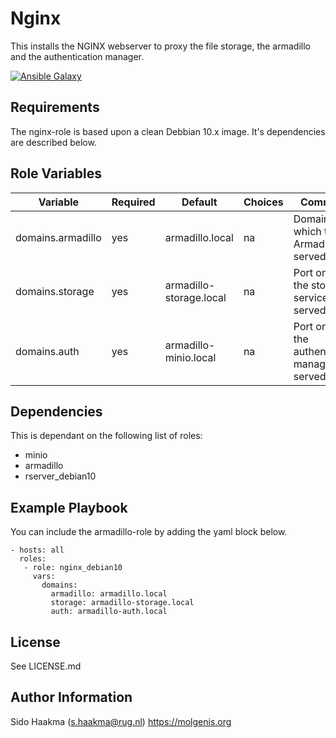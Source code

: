 Nginx
=========
This installs the NGINX webserver to proxy the file storage, the armadillo and the authentication manager.

[![Ansible Galaxy](https://img.shields.io/badge/ansible-galaxy-nginx-blue.svg)](https://galaxy.ansible.com/molgenis/armadillo1/)

Requirements
------------
The nginx-role is based upon a clean Debbian 10.x image. It's dependencies are described below.

Role Variables
--------------
| Variable          | Required | Default                 | Choices | Comments                                           |
|-------------------|----------|-------------------------|---------|----------------------------------------------------|
| domains.armadillo | yes      | armadillo.local         | na      | Domain on which the Armadillo is served            |
| domains.storage   | yes      | armadillo-storage.local | na      | Port on which the storage service is served        |
| domains.auth      | yes      | armadillo-minio.local   | na      | Port on which the authentication manager is served |

Dependencies
------------
This is dependant on the following list of roles:
- minio
- armadillo
- rserver_debian10

Example Playbook
----------------
You can include the armadillo-role by adding the yaml block below.

    - hosts: all
      roles:
       - role: nginx_debian10
         vars:
           domains: 
             armadillo: armadillo.local
             storage: armadillo-storage.local
             auth: armadillo-auth.local
           
License
-------
See LICENSE.md

Author Information
------------------
Sido Haakma (s.haakma@rug.nl)
https://molgenis.org